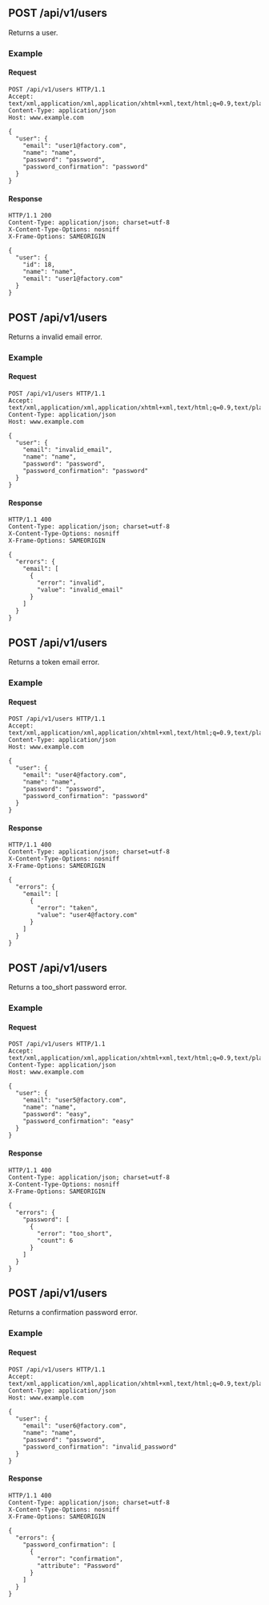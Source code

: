## POST /api/v1/users
Returns a user.

### Example

#### Request
```
POST /api/v1/users HTTP/1.1
Accept: text/xml,application/xml,application/xhtml+xml,text/html;q=0.9,text/plain;q=0.8,image/png,*/*;q=0.5
Content-Type: application/json
Host: www.example.com

{
  "user": {
    "email": "user1@factory.com",
    "name": "name",
    "password": "password",
    "password_confirmation": "password"
  }
}
```

#### Response
```
HTTP/1.1 200
Content-Type: application/json; charset=utf-8
X-Content-Type-Options: nosniff
X-Frame-Options: SAMEORIGIN

{
  "user": {
    "id": 18,
    "name": "name",
    "email": "user1@factory.com"
  }
}
```

## POST /api/v1/users
Returns a invalid email error.

### Example

#### Request
```
POST /api/v1/users HTTP/1.1
Accept: text/xml,application/xml,application/xhtml+xml,text/html;q=0.9,text/plain;q=0.8,image/png,*/*;q=0.5
Content-Type: application/json
Host: www.example.com

{
  "user": {
    "email": "invalid_email",
    "name": "name",
    "password": "password",
    "password_confirmation": "password"
  }
}
```

#### Response
```
HTTP/1.1 400
Content-Type: application/json; charset=utf-8
X-Content-Type-Options: nosniff
X-Frame-Options: SAMEORIGIN

{
  "errors": {
    "email": [
      {
        "error": "invalid",
        "value": "invalid_email"
      }
    ]
  }
}
```

## POST /api/v1/users
Returns a token email error.

### Example

#### Request
```
POST /api/v1/users HTTP/1.1
Accept: text/xml,application/xml,application/xhtml+xml,text/html;q=0.9,text/plain;q=0.8,image/png,*/*;q=0.5
Content-Type: application/json
Host: www.example.com

{
  "user": {
    "email": "user4@factory.com",
    "name": "name",
    "password": "password",
    "password_confirmation": "password"
  }
}
```

#### Response
```
HTTP/1.1 400
Content-Type: application/json; charset=utf-8
X-Content-Type-Options: nosniff
X-Frame-Options: SAMEORIGIN

{
  "errors": {
    "email": [
      {
        "error": "taken",
        "value": "user4@factory.com"
      }
    ]
  }
}
```

## POST /api/v1/users
Returns a too_short password error.

### Example

#### Request
```
POST /api/v1/users HTTP/1.1
Accept: text/xml,application/xml,application/xhtml+xml,text/html;q=0.9,text/plain;q=0.8,image/png,*/*;q=0.5
Content-Type: application/json
Host: www.example.com

{
  "user": {
    "email": "user5@factory.com",
    "name": "name",
    "password": "easy",
    "password_confirmation": "easy"
  }
}
```

#### Response
```
HTTP/1.1 400
Content-Type: application/json; charset=utf-8
X-Content-Type-Options: nosniff
X-Frame-Options: SAMEORIGIN

{
  "errors": {
    "password": [
      {
        "error": "too_short",
        "count": 6
      }
    ]
  }
}
```

## POST /api/v1/users
Returns a confirmation password error.

### Example

#### Request
```
POST /api/v1/users HTTP/1.1
Accept: text/xml,application/xml,application/xhtml+xml,text/html;q=0.9,text/plain;q=0.8,image/png,*/*;q=0.5
Content-Type: application/json
Host: www.example.com

{
  "user": {
    "email": "user6@factory.com",
    "name": "name",
    "password": "password",
    "password_confirmation": "invalid_password"
  }
}
```

#### Response
```
HTTP/1.1 400
Content-Type: application/json; charset=utf-8
X-Content-Type-Options: nosniff
X-Frame-Options: SAMEORIGIN

{
  "errors": {
    "password_confirmation": [
      {
        "error": "confirmation",
        "attribute": "Password"
      }
    ]
  }
}
```
